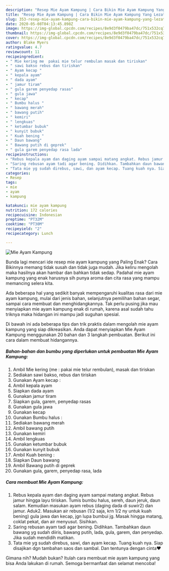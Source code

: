 ```yaml
---
description: "Resep Mie Ayam Kampung | Cara Bikin Mie Ayam Kampung Yang Lezat Sekali"
title: "Resep Mie Ayam Kampung | Cara Bikin Mie Ayam Kampung Yang Lezat Sekali"
slug: 353-resep-mie-ayam-kampung-cara-bikin-mie-ayam-kampung-yang-lezat-sekali
date: 2020-05-08T04:13:45.898Z
image: https://img-global.cpcdn.com/recipes/8e9d3f0479ba47dc/751x532cq70/mie-ayam-kampung-foto-resep-utama.jpg
thumbnail: https://img-global.cpcdn.com/recipes/8e9d3f0479ba47dc/751x532cq70/mie-ayam-kampung-foto-resep-utama.jpg
cover: https://img-global.cpcdn.com/recipes/8e9d3f0479ba47dc/751x532cq70/mie-ayam-kampung-foto-resep-utama.jpg
author: Blake Myers
ratingvalue: 4.7
reviewcount: 11
recipeingredient:
- " Mie kering me  pakai mie telur rembulan masak dan tiriskan"
- " sawi bakso rebus dan tiriskan"
- " Ayam kecap "
- " kepala ayam"
- " dada ayam"
- " jamur tiram"
- " gula garem penyedap rasas"
- " gula jawa"
- " kecap"
- " Bumbu halus "
- " bawang merah"
- " bawang putih"
- " kemiri"
- " lengkuas"
- " ketumbar bubuk"
- " kunyit bubuk"
- " Kuah bening "
- " Daun bawang"
- " Bawang putih di geprek"
- " gula garem penyedap rasa lada"
recipeinstructions:
- "Rebus kepala ayam dan daging ayam sampai matang angkat. Rebus jamur hingga layu tiriskan. Tumis bumbu halus, sereh, daun jeruk, daun salam. Kemudian masukan ayam rebus (daging dada di suwir2) dan jamur. Aduk2. Masukan air rebusan (1/2 saja, krn 1/2 ny untuk kuah bening) gula jawa dan kecap, jgn lupa bumbui jg. Masak hingga matang, coklat pekat, dan air menyusut. Sisihkan."
- "Saring rebusan ayam tadi agar bening. Didihkan. Tambahkan daun bawang yg sudah diiris, bawang putih, lada, gula, garem, dan penyedap. Jika sudah mendidih matikan."
- "Tata mie yg sudah direbus, sawi, dan ayam kecap. Tuang kuah nya. Siap disajikan dgn tambahan saos dan sambal. Dan tentunya dengan cinta❤"
categories:
- Resep
tags:
- mie
- ayam
- kampung

katakunci: mie ayam kampung 
nutrition: 172 calories
recipecuisine: Indonesian
preptime: "PT32M"
cooktime: "PT30M"
recipeyield: "2"
recipecategory: Lunch

---
```



![Mie Ayam Kampung](https://img-global.cpcdn.com/recipes/8e9d3f0479ba47dc/751x532cq70/mie-ayam-kampung-foto-resep-utama.jpg)

Bunda lagi mencari ide resep mie ayam kampung yang Paling Enak? Cara Bikinnya memang tidak susah dan tidak juga mudah. Jika keliru mengolah maka hasilnya akan hambar dan bahkan tidak sedap. Padahal mie ayam kampung yang enak harusnya sih punya aroma dan cita rasa yang mampu memancing selera kita.

Ada beberapa hal yang sedikit banyak mempengaruhi kualitas rasa dari mie ayam kampung, mulai dari jenis bahan, selanjutnya pemilihan bahan segar, sampai cara membuat dan menghidangkannya. Tak perlu pusing jika mau menyiapkan mie ayam kampung enak di rumah, karena asal sudah tahu triknya maka hidangan ini mampu jadi suguhan spesial.




Di bawah ini ada beberapa tips dan trik praktis dalam mengolah mie ayam kampung yang siap dikreasikan. Anda dapat menyiapkan Mie Ayam Kampung menggunakan 20 bahan dan 3 langkah pembuatan. Berikut ini cara dalam membuat hidangannya.

<!--inarticleads1-->

##### Bahan-bahan dan bumbu yang diperlukan untuk pembuatan Mie Ayam Kampung:

1. Ambil  Mie kering (me : pakai mie telur rembulan), masak dan tiriskan
1. Sediakan  sawi bakso, rebus dan tiriskan
1. Gunakan  Ayam kecap :
1. Ambil  kepala ayam
1. Siapkan  dada ayam
1. Gunakan  jamur tiram
1. Siapkan  gula, garem, penyedap rasas
1. Gunakan  gula jawa
1. Gunakan  kecap
1. Gunakan  Bumbu halus :
1. Sediakan  bawang merah
1. Ambil  bawang putih
1. Gunakan  kemiri
1. Ambil  lengkuas
1. Gunakan  ketumbar bubuk
1. Gunakan  kunyit bubuk
1. Ambil  Kuah bening :
1. Siapkan  Daun bawang
1. Ambil  Bawang putih di geprek
1. Gunakan  gula, garem, penyedap rasa, lada




<!--inarticleads2-->

##### Cara membuat Mie Ayam Kampung:

1. Rebus kepala ayam dan daging ayam sampai matang angkat. Rebus jamur hingga layu tiriskan. Tumis bumbu halus, sereh, daun jeruk, daun salam. Kemudian masukan ayam rebus (daging dada di suwir2) dan jamur. Aduk2. Masukan air rebusan (1/2 saja, krn 1/2 ny untuk kuah bening) gula jawa dan kecap, jgn lupa bumbui jg. Masak hingga matang, coklat pekat, dan air menyusut. Sisihkan.
1. Saring rebusan ayam tadi agar bening. Didihkan. Tambahkan daun bawang yg sudah diiris, bawang putih, lada, gula, garem, dan penyedap. Jika sudah mendidih matikan.
1. Tata mie yg sudah direbus, sawi, dan ayam kecap. Tuang kuah nya. Siap disajikan dgn tambahan saos dan sambal. Dan tentunya dengan cinta❤




Gimana nih? Mudah bukan? Itulah cara membuat mie ayam kampung yang bisa Anda lakukan di rumah. Semoga bermanfaat dan selamat mencoba!
